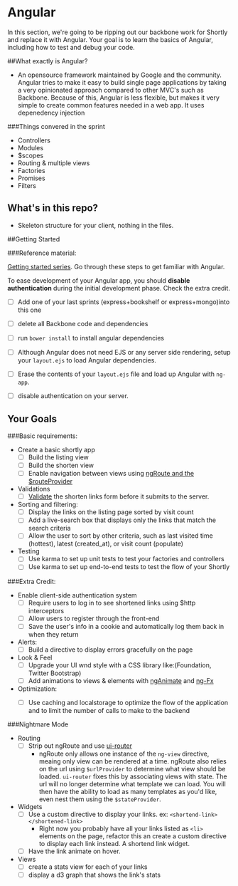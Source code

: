 # Angular 

In this section, we're going to be ripping out our backbone work for Shortly and replace it with Angular. Your goal is to learn the basics of Angular, including how to test and debug your code.

##What exactly is Angular?
* An opensource framework maintained by Google and the community. Angular tries to make it easy to build single page applications by taking a very opinionated approach compared to other MVC's such as Backbone. Because of this, Angular is less flexible, but makes it very simple to create common features needed in a web app. It uses depenedency injection

###Things convered in the sprint
* Controllers
* Modules
* $scopes
* Routing & multiple views
* Factories
* Promises
* Filters


## What's in this repo?
* Skeleton structure for your client, nothing in the files.


##Getting Started

###Reference material:

[Getting started series](http://www.ng-newsletter.com/posts/beginner2expert-how_to_start.html). Go through these steps to get familiar with Angular.

To ease development of your Angular app,  you should __disable authentication__ during the initial development phase. Check the extra credit.

* [ ] Add one of your last sprints (express+bookshelf or express+mongo)into this one
* [ ] delete all Backbone code and dependencies
* [ ] run `bower install` to install angular dependencies
* [ ] Although Angular does not need EJS or any server side rendering, setup your `layout.ejs` to load Angular dependencies.
* [ ] Erase the contents of your  `layout.ejs` file and load up Angular with `ng-app`.
* [ ] disable authentication on your server.


## Your Goals

###Basic requirements:

- Create a basic shortly app
  * [ ] Build the listing view
  * [ ] Build the shorten view
  * [ ] Enable navigation between views using [ngRoute and the $routeProvider]()

- Validations
  * [ ] [Validate](https://docs.angularjs.org/api/ng/directive/input) the shorten links form before it submits to the server.

- Sorting and filtering:
  * [ ] Display the links on the listing page sorted by visit count
  * [ ] Add a live-search box that displays only the links that match the search criteria 
  * [ ] Allow the user to sort by other criteria, such as last visited time (hottest), latest (created_at), or visit count (populate)

- Testing
  * [ ] Use karma to set up unit tests to test your factories and controllers
  * [ ] Use karma to set up end-to-end tests to test the flow of your Shortly

###Extra Credit:
- Enable client-side authentication system
  * [ ] Require users to log in to see shortened links using $http interceptors
  * [ ] Allow users to register through the front-end
  * [ ] Save the user's info in a cookie and automatically log them back in when they return

- Alerts:
  * [ ] Build a directive to display errors gracefully on the page

- Look & Feel
  * [ ] Upgrade your UI wnd style with a CSS library like:(Foundation, Twitter Bootstrap)
  * [ ] Add animations to views & elements with [ngAnimate](https://docs.angularjs.org/api/ngAnimate) and [ng-Fx](https://github.com/Hendrixer/ng-Fx)

- Optimization:
  * [ ] Use caching and localstorage to optimize the flow of the application and to limit the number of calls to make to the backend


###Nightmare Mode
- Routing 
  * [ ] Strip out ngRoute and use [ui-router](https://github.com/angular-ui/ui-router) 
    * ngRoute only allows one instance of the `ng-view` directive, meaing only view can be rendered at a time. ngRoute also relies on the url using `$urlProvider` to determine what view should be loaded. `ui-router` fixes this by associating views with state. The url will no longer determine what template we can load. You will then have the ability to load as many templates as you'd like, even nest them using the `$stateProvider`. 
    
- Widgets
  * [ ] Use a custom directive to display your links. ex: `<shortend-link> </shortened-link>`
    * Right now you probably have all your links listed as `<li>` elements on the page, refactor this an create a custom directive to display each link instead. A shortend link widget.
  * [ ] Have the link animate on hover.
  
- Views
  * [ ] create a stats view for each of your links
  * [ ] display a d3 graph that shows the link's stats
